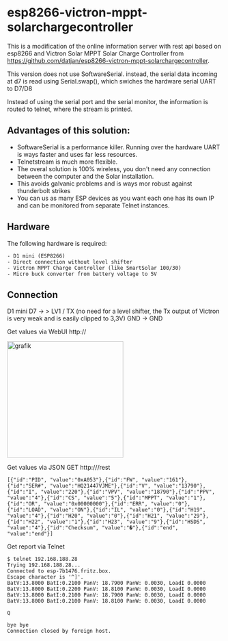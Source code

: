 # esp8266-victron-mppt-solarchargecontroller

This is a modification of the online information server with rest api based on esp8266 and Victron Solar MPPT Solar Charge Controller
from https://github.com/datjan/esp8266-victron-mppt-solarchargecontroller.

This version does not use SoftwareSerial. 
instead, the serial data  incoming at d7 is read using Serial.swap(), which swiches the hardware serial UART to D7/D8

Instead of using the serial port and the serial monitor, the information is routed to telnet, where the stream is printed.

## Advantages of this solution: 
- SoftwareSerial is a performance killer. Running over the hardware UART is ways faster and uses far less resources. 
- Telnetstream is much more flexible.
- The overal solution is 100% wireless, you don't need any connection between the computer and the Solar installation.
- This avoids galvanic problems and is ways mor robust against thunderbolt strikes
- You can us as many ESP devices as you want each one has its own IP and can be monitored from separate Telnet instances.


## Hardware
The following hardware is required:
```
- D1 mini (ESP8266)
- Direct connection without level shifter
- Victron MPPT Charge Controller (like SmartSolar 100/30)
- Micro buck converter from battery voltage to 5V
```

## Connection
  D1 mini D7 -> > LV1 / TX  (no need for a level shifter, the Tx output of Victron is very weak and is easily clipped to 3,3V)
  GND -> GND

  Get values via WebUI
  http://<IPADDR>

<img width="272" alt="grafik" src="https://github.com/rin67630/esp8266-victron-mppt-solarchargecontroller-Telnet/assets/14197155/953dec1d-d859-49ed-9c09-ddd7da2ce224">

  Get values via JSON
  GET http://<IPADDR>/rest

```
[{"id":"PID", "value":"0xA053"},{"id":"FW", "value":"161"},{"id":"SER#", "value":"HQ21447VJME"},{"id":"V", "value":"13790"},{"id":"I", "value":"220"},{"id":"VPV", "value":"18790"},{"id":"PPV", "value":"4"},{"id":"CS", "value":"5"},{"id":"MPPT", "value":"1"},{"id":"OR", "value":"0x00000000"},{"id":"ERR", "value":"0"},{"id":"LOAD", "value":"ON"},{"id":"IL", "value":"0"},{"id":"H19", "value":"4"},{"id":"H20", "value":"0"},{"id":"H21", "value":"29"},{"id":"H22", "value":"1"},{"id":"H23", "value":"9"},{"id":"HSDS", "value":"4"},{"id":"Checksum", "value":"�"},{"id":"end", "value":"end"}]
```

  Get report via Telnet
```
$ telnet 192.168.188.28
Trying 192.168.188.28...
Connected to esp-7b1476.fritz.box.
Escape character is '^]'.
BatV:13.8000 BatI:0.2100 PanV: 18.7900 PanW: 0.0030, LoadI 0.0000
BatV:13.8000 BatI:0.2200 PanV: 18.8100 PanW: 0.0030, LoadI 0.0000
BatV:13.8000 BatI:0.2100 PanV: 18.7900 PanW: 0.0030, LoadI 0.0000
BatV:13.8000 BatI:0.2100 PanV: 18.8100 PanW: 0.0030, LoadI 0.0000

Q

bye bye
Connection closed by foreign host.
```

